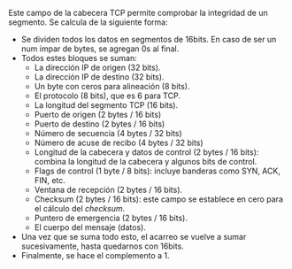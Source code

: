 Este campo de la cabecera TCP permite comprobar la integridad de un segmento. Se calcula de la siguiente forma:

- Se dividen todos los datos en segmentos de 16bits. En caso de ser un num impar de bytes, se agregan 0s al final.
- Todos estes bloques se suman:
	- La dirección IP de origen (32 bits).
	- La dirección IP de destino (32 bits).
	- Un byte con ceros para alineación (8 bits).
	- El protocolo (8 bits), que es 6 para TCP.
	- La longitud del segmento TCP (16 bits).
	- Puerto de origen (2 bytes / 16 bits)
	- Puerto de destino (2 bytes / 16 bits)
	- Número de secuencia (4 bytes / 32 bits)
	- Número de acuse de recibo (4 bytes / 32 bits)
	- Longitud de la cabecera y datos de control (2 bytes / 16 bits): combina la longitud de la cabecera y algunos bits de control.
	- Flags de control (1 byte / 8 bits): incluye banderas como SYN, ACK, FIN, etc.
	- Ventana de recepción (2 bytes / 16 bits).
	- Checksum (2 bytes / 16 bits): este campo se establece en cero para el cálculo del _checksum_.
	- Puntero de emergencia (2 bytes / 16 bits).
	- El cuerpo del mensaje (datos).
- Una vez que se suma todo esto, el acarreo se vuelve a sumar sucesivamente, hasta quedarnos con 16bits. 
- Finalmente, se hace el complemento a 1.
